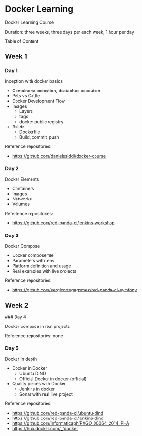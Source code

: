# Docker Learning

Docker Learning Course

Duration: three weeks, three days per each week, 1 hour per day

Table of Content

## Week 1

### Day 1

Inception with docker basics

- Containers: execution, deatached execution
- Pets vs Cattle
- Docker Development Flow
- Images
  - Layers
  - tags
  - docker public registry
- Builds
  - Dockerfile
  - Build, commit, push

Reference repositories:

- https://github.com/danielesiddi/docker-course

### Day 2

Docker Elements

- Containers
- Images
- Networks
- Volumes

Refertence repositories:

- https://github.com/red-panda-ci/jenkins-workshop

### Day 3

Docker Compose

- Docker compose file
- Parameters with .env
- Platform definition and usage
- Real examples with live projects

Reference repositories:

- https://github.com/sergioortegagomez/red-panda-ci-symfony

## Week 2

### Day 4

Docker compose in real projects

Reference repositories: none

### Day 5

Docker in depth

- Docker in Docker
  - Ubuntu DIND
  - Official Docker in docker (official)
- Quality pieces with Docker
  - Jenkins in docker
  - Sonar with real live project

Reference repositories:

- https://github.com/red-panda-ci/ubuntu-dind
- https://github.com/red-panda-ci/jenkins-dind
- https://github.com/informaticaph/PXGO_00064_2014_PHA
- https://hub.docker.com/_/docker
